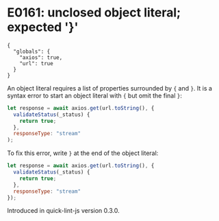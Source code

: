 # E0161: unclosed object literal; expected '}'

```config-for-examples
{
  "globals": {
    "axios": true,
    "url": true
  }
}
```

An object literal requires a list of properties surrounded by `{` and `}`. It is
a syntax error to start an object literal with `{` but omit the final `}`:

```javascript
let response = await axios.get(url.toString(), {
  validateStatus(_status) {
    return true;
  },
  responseType: "stream"
);
```


To fix this error, write `}` at the end of the object literal:

```javascript
let response = await axios.get(url.toString(), {
  validateStatus(_status) {
    return true;
  },
  responseType: "stream"
});
```

Introduced in quick-lint-js version 0.3.0.
